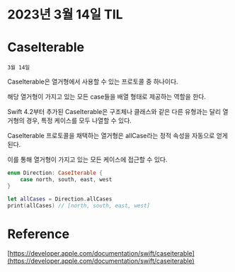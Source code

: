 # 2023년 3월 14일 TIL

# CaseIterable

`3월 14일`

CaseIterable은 열거형에서 사용할 수 있는 프로토콜 중 하나이다.

해당 열거형이 가지고 있는 모든 case들을 배열 형태로 제공하는 역할을 한다.

Swift 4.2부터 추가된 CaseIterable은 구조체나 클래스와 같은 다른 유형과는 달리 열거형의 경우, 특정 케이스를 모두 나열할 수 있다.

CaseIterable 프로토콜을 채택하는 열거형은 allCase라는 정적 속성을 자동으로 얻게 된다.

이를 통해 열거형이 가지고 있는 모든 케이스에 접근할 수 있다.

```swift
enum Direction: CaseIterable {
    case north, south, east, west
}

let allCases = Direction.allCases
print(allCases) // [north, south, east, west]
```

# Reference

[https://developer.apple.com/documentation/swift/caseiterable](https://developer.apple.com/documentation/swift/caseiterable)
